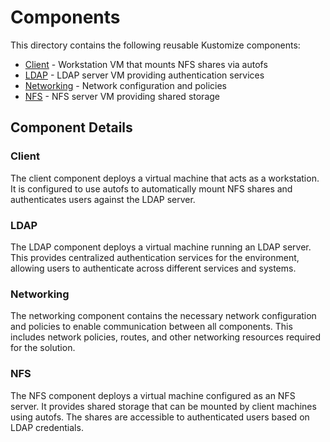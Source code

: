# Components

This directory contains the following reusable Kustomize components:

* [Client](client/) - Workstation VM that mounts NFS shares via autofs
* [LDAP](ldap/) - LDAP server VM providing authentication services
* [Networking](networking/) - Network configuration and policies
* [NFS](nfs/) - NFS server VM providing shared storage

## Component Details

### Client
The client component deploys a virtual machine that acts as a workstation. It is configured to use autofs to automatically mount NFS shares and authenticates users against the LDAP server.

### LDAP
The LDAP component deploys a virtual machine running an LDAP server. This provides centralized authentication services for the environment, allowing users to authenticate across different services and systems.

### Networking
The networking component contains the necessary network configuration and policies to enable communication between all components. This includes network policies, routes, and other networking resources required for the solution.

### NFS
The NFS component deploys a virtual machine configured as an NFS server. It provides shared storage that can be mounted by client machines using autofs. The shares are accessible to authenticated users based on LDAP credentials.
